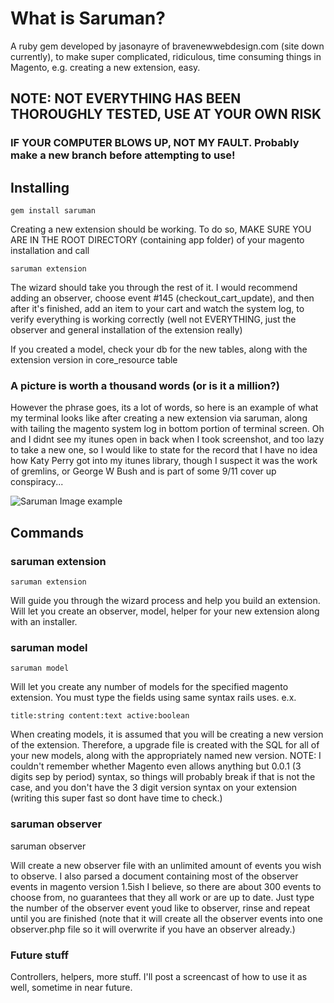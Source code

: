 # What is Saruman?

A ruby gem developed by jasonayre of bravenewwebdesign.com (site down currently), to make super complicated, ridiculous, time consuming things in Magento, e.g. creating a new extension, easy.

## NOTE: NOT EVERYTHING HAS BEEN THOROUGHLY TESTED, USE AT YOUR OWN RISK

### IF YOUR COMPUTER BLOWS UP, NOT MY FAULT. Probably make a new branch before attempting to use!

## Installing

    gem install saruman
    
Creating a new extension should be working. To do so, MAKE SURE YOU ARE IN THE ROOT DIRECTORY (containing app folder) of your magento installation and call

    saruman extension
    
The wizard should take you through the rest of it. I would recommend adding an observer, choose event #145 (checkout_cart_update), and then after it's finished, add an item to your cart and watch the system log, to verify everything is working correctly (well not EVERYTHING, just the observer and general installation of the extension really)

If you created a model, check your db for the new tables, along with the extension version in core_resource table

### A picture is worth a thousand words (or is it a million?)

However the phrase goes, its a lot of words, so here is an example of what my terminal looks like after creating a new extension via saruman, along with tailing the magento system log in bottom portion of terminal screen. Oh and I didnt see my itunes open in back when I took screenshot, and too lazy to take a new one, so I would like to state for the record that I have no idea how Katy Perry got into my itunes library, though I suspect it was the work of gremlins, or George W Bush and is part of some 9/11 cover up conspiracy...

![Saruman Image example](/jasonayre/saruman/raw/master/doc_assets/saruman_extension_example.jpg)

## Commands

### saruman extension

    saruman extension
    
Will guide you through the wizard process and help you build an extension. Will let you create an observer, model, helper for your new extension along with an installer.

### saruman model

    saruman model
    
Will let you create any number of models for the specified magento extension. You must type the fields using same syntax rails uses. e.x.

    title:string content:text active:boolean
    
When creating models, it is assumed that you will be creating a new version of the extension. Therefore, a upgrade file is created with the SQL for all of your new models, along with the appropriately named new version.
NOTE: I couldn't remember whether Magento even allows anything but 0.0.1 (3 digits sep by period) syntax, so things will probably break if that is not the case, and you don't have the 3 digit version syntax on your extension (writing this super fast so dont have time to check.)    

### saruman observer

  saruman observer
  
Will create a new observer file with an unlimited amount of events you wish to observe. I also parsed a document containing most of the observer events in magento version 1.5ish I believe, so there are about 300 events to choose from, no guarantees that they all work or are up to date. Just type the number of the observer event youd like to observer, rinse and repeat until you are finished (note that it will create all the observer events into one observer.php file so it will overwrite if you have an observer already.)

### Future stuff

Controllers, helpers, more stuff. I'll post a screencast of how to use it as well, sometime in near future.
